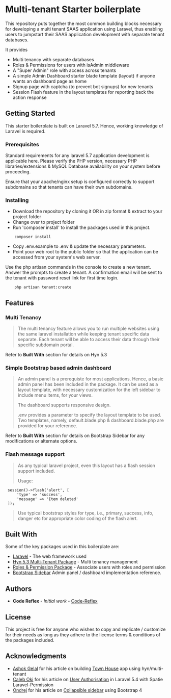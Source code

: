 # Multi-tenant Starter boilerplate
 
This repository puts together the most common building blocks necessary for developing a multi tenant SAAS application using Laravel, thus enabling users to jumpstart their SAAS application development with separate tenant databases.

It provides

- Multi tenancy with separate databases
- Roles & Permissions for users with isAdmin middleware
- A "Super Admin" role with  access across tenants 
- A simple Admin Dashboard starter blade template (layout) if anyone wants an dashboard page as home
- Signup page with captcha (to prevent bot signups) for new tenants
- Session Flash feature in the layout templates for reporting back the action response

## Getting Started

This starter boilerplate is built on Laravel 5.7. Hence, working knowledge of Laravel is required. 


### Prerequisites

Standard requirements for any laravel 5.7 application development is applicable here. Please verify the PHP version, necessary PHP libraries/extensions & MySQL Database availability on your system before proceeding.

Ensure that your apache/nginx setup is configured correctly to support subdomains so that tenants can have their own subdomains. 



### Installing

- Download the repository by cloning it OR in zip format & extract to your project folder
- Change over to project folder
- Run 'composer install' to install the packages used in this project.
```
    composer install     
```
- Copy .env.example to .env & update the necessary parameters.
- Point your web root to the public folder so that the application can be accessed from your system's web server.

Use the php artisan commands in the console to create a new tenant. Answer the prompts to create a tenant. A confirmation email will be sent to the tenant with password reset link for first time login.

```
    php artisan tenant:create 
```

## Features
### Multi Tenancy
> The multi tenancy feature allows you to run multiple websites using the same laravel installation while keeping tenant specific data separate. Each tenant will be able to access their data through their specific subdomain portal.

Refer to **Built With** section for details on Hyn 5.3



### Simple Bootstrap based admin dashboard
> An admin panel is a prerequiste for most applications. Hence, a basic admin panel has been included in the package. It can be used as a layout template, with necessary customization for the left sidebar to include menu items, for your views. 
>
>The dashboard supports responsive design.
>
> .env provides a parameter to specify the layout template to be used. Two templates, namely, default.blade.php & dashboard.blade.php are provided for your reference.

Refer to **Built With** section for details on Bootstrap Sidebar for any modifications or alternate options.


### Flash message support
> As any typical laravel project, even this layout has a flash session support included.
>
>Usage: 
>
     session()->flash('alert', [
         'type' => 'success', 
         'message' => 'Item deleted'
     ]);        
> Use typical bootstrap styles for type, i.e., primary, success, info, danger etc for appropriate color coding of the flash alert. 


## Built With
Some of the key packages used in this boilerplate are:

* [Laravel](https://laravel.com/docs/5.7) - The web framework used
* [Hyn 5.3 Multi-Tenant Package](https://github.com/hyn/multi-tenant) - Multi tenancy management
* [Roles & Permission Package](https://github.com/spatie/laravel-permission) - Associate users with roles and permission
* [Bootstrap Sidebar](https://bootstrapious.com/p/bootstrap-sidebar) Admin panel / dashboard implementation reference.

## Authors

* **Code Reflex** - *Initial work* - [Code-Reflex](https://github.com/code-reflex)

## License

This project is free for anyone who wishes to copy and replicate / customize for their needs as long as they adhere to the license terms & conditions of the packages included.

## Acknowledgments

* [Ashok Gelal](https://blog.usejournal.com/@ashokgelal) for his article on building [Town House](https://blog.usejournal.com/writing-a-full-featured-multi-tenant-laravel-app-from-scratch-a0e1a7350d9d) app using hyn/multi-tenant  
* [Caleb Oki](https://scotch.io/@caleboki) for his article on [User Authorisation](https://scotch.io/tutorials/user-authorization-in-laravel-54-with-spatie-laravel-permission) in Laravel 5.4 with Spatie Laravel-Permission
* [Ondrej](https://bootstrapious.com/about) for his article on [Collapsible sidebar](https://bootstrapious.com/p/bootstrap-sidebar) using Bootstrap 4